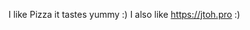 <!--
Author: SkittlVerse
Title: I like Pizza!
-->

I like Pizza it tastes yummy :) I also like https://jtoh.pro :)
